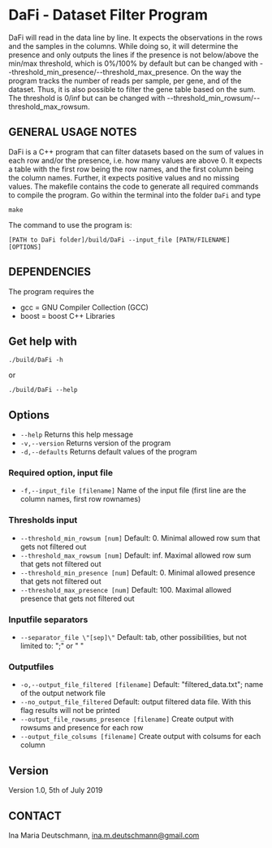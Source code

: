 # DaFi - Dataset Filter Program

DaFi will read in the data line by line. It expects the observations in the rows and the samples in the columns. While doing so, it will determine the presence and only outputs the lines if the presence is not below/above the min/max threshold, which is 0%/100% by default but can be changed with --threshold_min_presence/--threshold_max_presence. On the way the program tracks the number of reads per sample, per gene, and of the dataset. Thus, it is also possible to filter the gene table based on the sum. The threshold is 0/inf but can be changed with --threshold_min_rowsum/--threshold_max_rowsum.


## GENERAL USAGE NOTES
DaFi is a C++ program that can filter datasets based on the sum of values in each row and/or the presence, i.e. how many values are above 0. It expects a table with the first row being the row names, and the first column being the column names. Further, it expects positive values and no missing values. The makefile contains the code to generate all required commands to compile the program. Go within the terminal into the folder `DaFi` and type
```
make
```
The command to use the program is:
```
[PATH to DaFi folder]/build/DaFi --input_file [PATH/FILENAME] [OPTIONS]
```

## DEPENDENCIES
The program requires the 
- gcc = GNU Compiler Collection (GCC)
- boost = boost C++ Libraries

## Get help with
```
./build/DaFi -h
```
or
```
./build/DaFi --help
```

## Options
- `--help` Returns this help message
- `-v,--version` Returns version of the program
- `-d,--defaults` Returns default values of the program

### Required option, input file
- `-f,--input_file [filename]` Name of the input file (first line are the column names, first row rownames)

### Thresholds input
- `--threshold_min_rowsum [num]` Default: 0. Minimal allowed row sum that gets not filtered out
- `--threshold_max_rowsum [num]` Default: inf. Maximal allowed row sum that gets not filtered out
- `--threshold_min_presence [num]` Default: 0. Minimal allowed presence that gets not filtered out
- `--threshold_max_presence [num]` Default: 100. Maximal allowed presence that gets not filtered out

### Inputfile separators
- `--separator_file \"[sep]\"` Default: tab, other possibilities, but not limited to: \";\" or \" \"

### Outputfiles
- `-o,--output_file_filtered [filename]` Default: \"filtered_data.txt\"; name of the output network file
- `--no_output_file_filtered` Default: output filtered data file. With this flag results will not be printed
- `--output_file_rowsums_presence [filename]` Create output with rowsums and presence for each row
- `--output_file_colsums [filename]` Create output with colsums for each column


## Version
Version 1.0,
5th of July 2019

## CONTACT
Ina Maria Deutschmann,
ina.m.deutschmann@gmail.com
